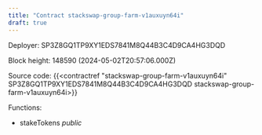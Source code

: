 ```yaml
---
title: "Contract stackswap-group-farm-v1auxuyn64i"
draft: true
---
```

Deployer: SP3Z8GQ1TP9XY1EDS7841M8Q44B3C4D9CA4HG3DQD


 



Block height: 148590 (2024-05-02T20:57:06.000Z)

Source code: {{<contractref "stackswap-group-farm-v1auxuyn64i" SP3Z8GQ1TP9XY1EDS7841M8Q44B3C4D9CA4HG3DQD stackswap-group-farm-v1auxuyn64i>}}

Functions:

* stakeTokens _public_
